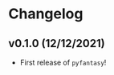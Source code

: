 # Changelog

<!--next-version-placeholder-->

## v0.1.0 (12/12/2021)

- First release of `pyfantasy`!